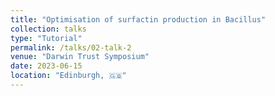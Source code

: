 ```yaml
---
title: "Optimisation of surfactin production in Bacillus"
collection: talks
type: "Tutorial"
permalink: /talks/02-talk-2
venue: "Darwin Trust Symposium"
date: 2023-06-15
location: "Edinburgh, 🇬🇧"
---
```

